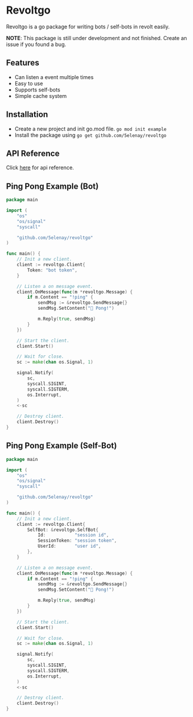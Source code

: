 # Revoltgo

Revoltgo is a go package for writing bots / self-bots in revolt easily.

**NOTE**: This package is still under development and not finished. Create an issue if you found a bug.

## Features

- Can listen a event multiple times
- Easy to use
- Supports self-bots
- Simple cache system

## Installation

- Create a new project and init go.mod file. `go mod init example`
- Install the package using `go get github.com/5elenay/revoltgo`

## API Reference

Click [here](https://pkg.go.dev/github.com/5elenay/revoltgo) for api reference.

## Ping Pong Example (Bot)

```go
package main

import (
    "os"
    "os/signal"
    "syscall"

    "github.com/5elenay/revoltgo"
)

func main() {
    // Init a new client.
    client := revoltgo.Client{
        Token: "bot token",
    }

    // Listen a on message event.
    client.OnMessage(func(m *revoltgo.Message) {
        if m.Content == "!ping" {
            sendMsg := &revoltgo.SendMessage{}
            sendMsg.SetContent("🏓 Pong!")

            m.Reply(true, sendMsg)
        }
    })

    // Start the client.
    client.Start()

    // Wait for close.
    sc := make(chan os.Signal, 1)

    signal.Notify(
        sc,
        syscall.SIGINT,
        syscall.SIGTERM,
        os.Interrupt,
    )
    <-sc

    // Destroy client.
    client.Destroy()
}

```

## Ping Pong Example (Self-Bot)

```go
package main

import (
    "os"
    "os/signal"
    "syscall"

    "github.com/5elenay/revoltgo"
)

func main() {
    // Init a new client.
    client := revoltgo.Client{
        SelfBot: &revoltgo.SelfBot{
            Id:           "session id",
            SessionToken: "session token",
            UserId:       "user id",
        },
    }

    // Listen a on message event.
    client.OnMessage(func(m *revoltgo.Message) {
        if m.Content == "!ping" {
            sendMsg := &revoltgo.SendMessage{}
            sendMsg.SetContent("🏓 Pong!")

            m.Reply(true, sendMsg)
        }
    })

    // Start the client.
    client.Start()

    // Wait for close.
    sc := make(chan os.Signal, 1)

    signal.Notify(
        sc,
        syscall.SIGINT,
        syscall.SIGTERM,
        os.Interrupt,
    )
    <-sc

    // Destroy client.
    client.Destroy()
}

```
